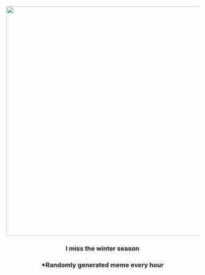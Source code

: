 <p align="center">
        <img src="https://i.redd.it/nnnf2irehzy81.gif" width="600" height="600">
        </p>
        <h3 align="center">I miss the winter season</h3>
        <h3 align="center">*Randomly generated meme every hour</h3>
    